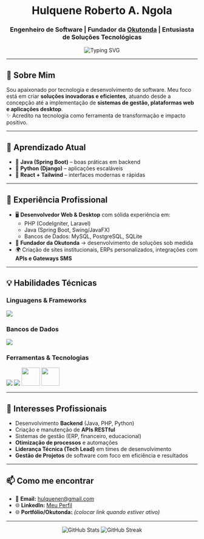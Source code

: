 <!-- Texto animado com nome e status -->
<h1 align="center">Hulquene Roberto A. Ngola</h1>
<h3 align="center">Engenheiro de Software | Fundador da <a href="https://okutonda.com">Okutonda</a> | Entusiasta de Soluções Tecnológicas</h3>

<p align="center">
  <img src="https://readme-typing-svg.herokuapp.com?font=Fira+Code&pause=1000&color=36BCF7&center=true&vCenter=true&width=600&lines=👋+Olá,+eu+sou+Hulquene+Roberto+A.+Ngola;💻+Senior+Software+Engineer;🚀+Tech+Lead+%7C+Founder+da+Okutonda" alt="Typing SVG" />
</p>

---

## 🚀 Sobre Mim  
Sou apaixonado por tecnologia e desenvolvimento de software. Meu foco está em criar **soluções inovadoras e eficientes**, atuando desde a concepção até a implementação de **sistemas de gestão, plataformas web e aplicações desktop**.  
✨ Acredito na tecnologia como ferramenta de transformação e impacto positivo.  

---

## 🌱 Aprendizado Atual  
- 🔹 **Java (Spring Boot)** – boas práticas em backend  
- 🔹 **Python (Django)** – aplicações escaláveis  
- 🔹 **React + Tailwind** – interfaces modernas e rápidas  

---

## 💼 Experiência Profissional  
- 🖥️ **Desenvolvedor Web & Desktop** com sólida experiência em:  
  - PHP (CodeIgniter, Laravel)  
  - Java (Spring Boot, Swing/JavaFX)  
  - Bancos de Dados: MySQL, PostgreSQL, SQLite  
- 🚀 **Fundador da Okutonda** → desenvolvimento de soluções sob medida  
- 🌍 Criação de sites institucionais, ERPs personalizados, integrações com **APIs e Gateways SMS**  

---

## 💡 Habilidades Técnicas  

### Linguagens & Frameworks  
<p align="left">
  <img src="https://skillicons.dev/icons?i=php,laravel,java,spring,python,django,js,react,nextjs,tailwind,bootstrap" />
</p>

### Bancos de Dados  
<p align="left">
  <img src="https://skillicons.dev/icons?i=mysql,postgres,sqlite" />
</p>

### Ferramentas & Tecnologias  
<p align="left">
  <img src="https://skillicons.dev/icons?i=docker,git,github,vscode,postman" />
  <img src="https://skillicons.dev/icons?i=idea,androidstudio" />
  <img src="https://cdn.simpleicons.org/postgresql/4169E1" width="48" height="48"/> <!-- pgAdmin -->
  <img src="https://cdn.simpleicons.org/apache/D22128" width="48" height="48"/> <!-- Apache -->
  
</p>

---

## 🤝 Interesses Profissionais  
- Desenvolvimento **Backend** (Java, PHP, Python)  
- Criação e manutenção de **APIs RESTful**  
- Sistemas de gestão (ERP, financeiro, educacional)  
- **Otimização de processos** e automações  
- **Liderança Técnica (Tech Lead)** em times de desenvolvimento  
- **Gestão de Projetos** de software com foco em eficiência e resultados  


---

## 📫 Como me encontrar  
- 📧 **Email:** [hulquener@gmail.com](mailto:hulquener@gmail.com)  
- 🌐 **LinkedIn:** [Meu Perfil](https://www.linkedin.com/in/hulquene-roberto-ngola-66b849227/)  
- 🌐 **Portfólio/Okutonda:** *(colocar link quando estiver ativo)*  

---

<p align="center">
  <img src="https://github-readme-stats.vercel.app/api?username=Hulquene&show_icons=true&theme=radical" alt="GitHub Stats" />
  <img src="https://github-readme-streak-stats.herokuapp.com/?user=Hulquene&theme=radical" alt="GitHub Streak" />
</p>
